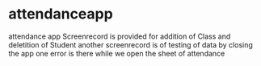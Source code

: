 # attendanceapp
attendance app 
Screenrecord is provided for addition of Class and deletition of Student
another screenrecord is of testing of data by closing the app
one error is there while we open the sheet of attendance 
